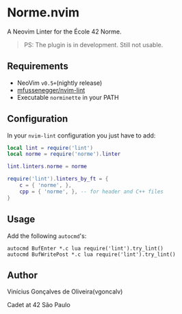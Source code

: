 # Norme.nvim

A Neovim Linter for the École 42 Norme.

> PS: The plugin is in development. Still not usable.

Requirements
---

- NeoVim `v0.5+`(nightly release)
- [mfussenegger/nvim-lint](https://github.com/mfussenegger/nvim-lint)
- Executable `norminette` in your PATH

Configuration
---

In your `nvim-lint` configuration you just have to add:

```lua
local lint = require('lint')
local norme = require('norme').linter

lint.linters.norme = norme

require('lint').linters_by_ft = {
	c = { 'norme', },
	cpp = { 'norme', }, -- for header and C++ files
}
```

Usage
---

Add the following `autocmd`'s:

```vim
autocmd BufEnter *.c lua require('lint').try_lint()
autocmd BufWritePost *.c lua require('lint').try_lint()
```

Author
---

Vinícius Gonçalves de Oliveira(vgoncalv)

Cadet at 42 São Paulo
